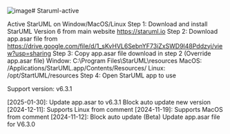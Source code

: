 ![image](https://github.com/user-attachments/assets/2c01c49d-e579-445a-b300-85818ca16134)# Staruml-active

Active StarUML on Window/MacOS/Linux
Step 1: Download and install StarUML Version 6 from main website https://staruml.io
Step 2: Download app.asar file from https://drive.google.com/file/d/1_sKvHVL6SebnYF73iZxSWD9l48Pddzvj/view?usp=sharing
Step 3: Copy app.asar file download in step 2 (Override app.asar file)
Window: C:\Program Files\StarUML\resources
MacOS: /Applications/StarUML.app/Contents/Resources/
Linux: /opt/StartUML/resources
Step 4: Open StarUML app to use

Support version: v6.3.1

[2025-01-30]:
Update app.asar to v6.3.1
Block auto update new version
[2024-12-11]: Supports Linux from comment
[2024-11-19]: Supports MacOS from comment
[2024-11-12]:
Block auto update (Beta)
Update app.asar file for V6.3.0
